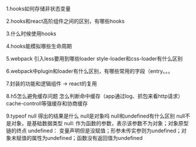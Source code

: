 1.hooks如何存储非状态变量

2.hooks和react高阶组件之间的区别，有哪些hooks

3.什么时候使用hooks

4.hooks能模拟哪些生命周期

5.webpack  引入less要用到哪些loader  style-loader和css-loader有什么区别

6.webpack中plugin和loader有什么区别，有哪些常用的字段（entry。。。

7.封装的功能和逻辑组件  ->  react的复用

8.h5怎么避免缓存问题  怎么判断命中缓存（app通过log、抓包来看http请求）
    cache-controll等强缓存和协商缓存

9.typeof null 得出的结果是什么  null是对象吗  null和undefined有什么区别
    null不是对象，是基础数据类型
    null: 作为函数的参数，表示该参数不为对象；对象原型链的终点
    undefined： 变量声明但是没赋值；形参未传实参则为undefined；对象未赋值的属性为undefined；函数没有返回值为undefined